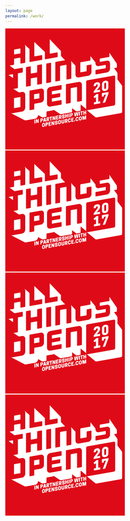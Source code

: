 ```yaml
---
layout: page
permalink: /work/
---
```


<div class="view-wrapper view-wrapper--flex">
  <div class="grid">
    <div class="grid__row">
      <div class="grid__block square square--large">
        <a class="outline--hover" href="https://www.allthingsopen.org">
          <img class="img--grayscale" src="/images/placeholder-image.png" alt="placeholder" />
        </a>
      </div>
      <div class="grid__block square square--large">
        <a class="outline--hover" href="https://www.allthingsopen.org">
          <img class="img--grayscale" src="/images/placeholder-image.png" alt="placeholder" />
        </a>
      </div>
    </div>
    <div class="grid__row">
      <div class="grid__block square square--large">
        <a class="outline--hover" href="https://www.allthingsopen.org">
          <img class="img--grayscale" src="/images/placeholder-image.png" alt="placeholder" />
        </a>
      </div>
      <div class="grid__block square square--large">
        <a class="outline--hover" href="https://www.allthingsopen.org">
          <img class="img--grayscale" src="/images/placeholder-image.png" alt="placeholder" />
        </a>
      </div>
    </div>
  </div>  
</div>